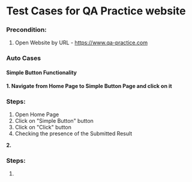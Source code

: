 # Test Cases for QA Practice website

### Precondition:
1. Open Website by URL - https://www.qa-practice.com

### Auto Cases

#### Simple Button Functionality

**1. Navigate from Home Page to Simple Button Page and click on it**
### Steps:
1. Open Home Page
2. Click on "Simple Button" button
3. Click on "Click" button
4. Checking the presence of the Submitted Result

**2.**
### Steps:
1.